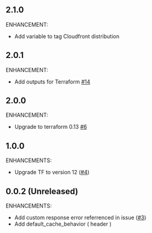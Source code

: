 ## 2.1.0
ENHANCEMENT:
* Add variable to tag Cloudfront distribution

## 2.0.1
ENHANCEMENT:
* Add outputs for Terraform [#14](https://github.com/zoitech/terraform-aws-cloudfront/issues/14)

## 2.0.0
ENHANCEMENT:
* Upgrade to terraform 0.13 [#6](https://github.com/zoitech/terraform-aws-cloudfront/issues/6)

## 1.0.0
ENHANCEMENTS:
* Upgrade TF to version 12 ([#4](https://github.com/zoitech/terraform-aws-cloudfront/issues/4))

## 0.0.2 (Unreleased)
ENHANCEMENTS:

* Add custom response error referrenced in issue ([#3](https://github.com/zoitech/terraform-aws-cloudfront/issues/3))
* Add default_cache_behavior ( header )

